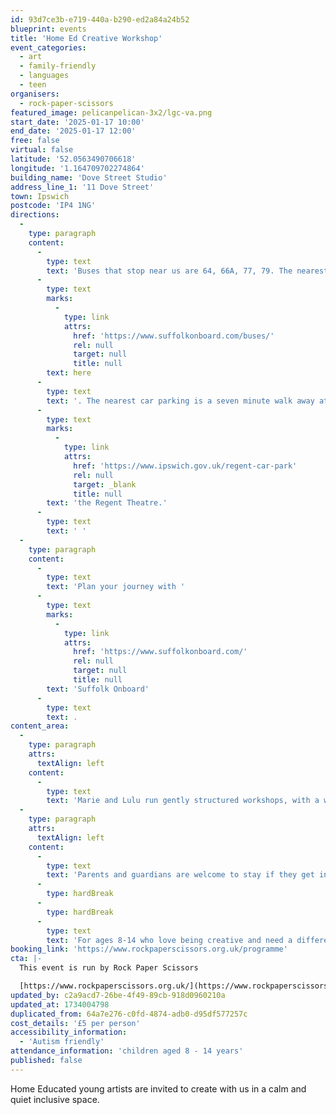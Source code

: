 ```yaml
---
id: 93d7ce3b-e719-440a-b290-ed2a84a24b52
blueprint: events
title: 'Home Ed Creative Workshop'
event_categories:
  - art
  - family-friendly
  - languages
  - teen
organisers:
  - rock-paper-scissors
featured_image: pelicanpelican-3x2/lgc-va.png
start_date: '2025-01-17 10:00'
end_date: '2025-01-17 12:00'
free: false
virtual: false
latitude: '52.0563490706618'
longitude: '1.164709702274864'
building_name: 'Dove Street Studio'
address_line_1: '11 Dove Street'
town: Ipswich
postcode: 'IP4 1NG'
directions:
  -
    type: paragraph
    content:
      -
        type: text
        text: 'Buses that stop near us are 64, 66A, 77, 79. The nearest bus stop is one minute walk away, see the latest bus timetables '
      -
        type: text
        marks:
          -
            type: link
            attrs:
              href: 'https://www.suffolkonboard.com/buses/'
              rel: null
              target: null
              title: null
        text: here
      -
        type: text
        text: '. The nearest car parking is a seven minute walk away at '
      -
        type: text
        marks:
          -
            type: link
            attrs:
              href: 'https://www.ipswich.gov.uk/regent-car-park'
              rel: null
              target: _blank
              title: null
        text: 'the Regent Theatre.'
      -
        type: text
        text: ' '
  -
    type: paragraph
    content:
      -
        type: text
        text: 'Plan your journey with '
      -
        type: text
        marks:
          -
            type: link
            attrs:
              href: 'https://www.suffolkonboard.com/'
              rel: null
              target: null
              title: null
        text: 'Suffolk Onboard'
      -
        type: text
        text: .
content_area:
  -
    type: paragraph
    attrs:
      textAlign: left
    content:
      -
        type: text
        text: 'Marie and Lulu run gently structured workshops, with a weekly theme with opportunities to make and create in different ways.'
  -
    type: paragraph
    attrs:
      textAlign: left
    content:
      -
        type: text
        text: 'Parents and guardians are welcome to stay if they get involved! '
      -
        type: hardBreak
      -
        type: hardBreak
      -
        type: text
        text: 'For ages 8-14 who love being creative and need a different kind of educational space to thrive'
booking_link: 'https://www.rockpaperscissors.org.uk/programme'
cta: |-
  This event is run by Rock Paper Scissors

  [https://www.rockpaperscissors.org.uk/](https://www.rockpaperscissors.org.uk/)
updated_by: c2a9acd7-26be-4f49-89cb-918d0960210a
updated_at: 1734004798
duplicated_from: 64a7e276-c0fd-4874-adb0-d95df577257c
cost_details: '£5 per person'
accessibility_information:
  - 'Autism friendly'
attendance_information: 'children aged 8 - 14 years'
published: false
---
```

Home Educated young artists are invited to create with us in a calm and quiet inclusive space.